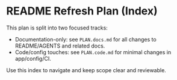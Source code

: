 # README Refresh Plan (Index)

This plan is split into two focused tracks:

- Documentation-only: see `PLAN.docs.md` for all changes to README/AGENTS and related docs.
- Code/config touches: see `PLAN.code.md` for minimal changes in app/config/CI.

Use this index to navigate and keep scope clear and reviewable.
